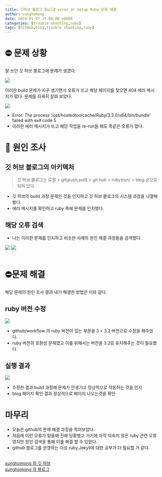 ```yaml
---
title: 깃허브 블로그 Build error at Setup Ruby 문제 해결
author: sunghomong
date: 2024-01-07 15:00:00 +0800
categories: [trouble shooting,ruby]
tags: [GitHub,blog,trouble shooting,ruby]
---
```


# ⛔ 문제 상황

잘 쓰던 깃 허브 블로그에 문제가 생겼다.

<img src="https://i.ibb.co/bsCvy0k/ruby-trouble-1.png">

이러한 build 문제가 자꾸 생기면서 오류가 뜨고 해당 페이지를 찾으면 404 에러 메시지가 떴다. 문제를 자세히 살펴 보았다.

<img src="https://i.ibb.co/zHHYJMP/ruby-trouble-2.png">

- Error: The process ‘/opt/hostedtoolcache/Ruby/3.3.0/x64/bin/bundle’ failed with exit code 5 
- 이러한 에러 메시지가 뜨고 해당 작업을 re-run을 해도 똑같은 오류가 떴다.

# 🧐 원인 조사

## 깃 허브 블로그의 아키텍처

> 깃 허브 블로그는 로컬 > git(push,pull) > git hub > ruby(run) > blog 순으로 되어 있다.

- 깃 허브의 build 과정 문제인 것을 인지하고 깃 허브 블로그의 시스템 과정을 나열해봤다.
- 에러 메시지를 확인하고 ruby 쪽에 문제를 인지했다.

## 해당 오류 검색

- 나는 이러한 문제를 인지하고 비슷한 사례의 원인 해결 과정들을 검색했다.

<img src="https://i.ibb.co/x6yhw4F/ruby-trouble-5.png">

<img src="https://i.ibb.co/0Q8NJw3/ruby-trouble-6.png">
<br><br>

# ⛔문제 해결

해당 문제의 원인 조사 결과 내가 해결한 방법은 이와 같다.


## ruby 버전 수정

<img src="https://i.ibb.co/SKXzGc2/ruby-trouble-3.png">

- github/workflow 의 ruby 버전이 있는 부분을 3 > 3.2 버전으로 수정을 해주었다.
- ruby 버전의 호환성 문제였고 이를 위해서는 버전을 3.2로 유지해주는 것이 필요했다.

## 실행 결과

<img src="https://i.ibb.co/Hxv2Pz2/ruby-trouble-4.png">

- 수정한 결과 build 과정에 문제가 안생기고 정상적으로 작동하는 것을 인지
- blog 페이지 확인 결과 정상적으로 페이지 나오는것을 확인

# 마무리

- 오늘은 github의 문제 해결 과정을 적어보았다.
- 처음에 이런 오류가 떴을때 진짜 당황했고 거기에 아직 익숙치 않은 ruby 관련 오류였지만 원인 검색을 통해 이를 해결 할 수 있었다.
- github 블로그를 운영하는 이상 ruby,Jekyll에 대한 공부가 더 필요할 거 같다.
<br><br>

[sunghomong 의 깃 허브](https://github.com/sunghomong) <br>
[sunghomong 의 블로그](https://sunghomong.github.io/)